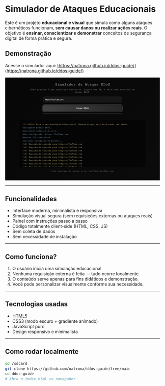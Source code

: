# Simulador de Ataques Educacionais

Este é um projeto **educacional e visual** que simula como alguns ataques cibernéticos funcionam, **sem causar danos ou realizar ações reais**. O objetivo é **ensinar, conscientizar e demonstrar** conceitos de segurança digital de forma prática e segura.

## Demonstração

Acesse o simulador aqui: [https://natrona.github.io/ddos-guide/](https://natrona.github.io/ddos-guide/)

![Preview](https://github.com/natrona/ddos-guide/blob/main/Preview.jpg) <!-- Coloque um print discreto da interface se quiser -->

---

## Funcionalidades

- Interface moderna, minimalista e responsiva
- Simulação visual segura (sem requisições externas ou ataques reais)
- Painel com instruções passo a passo
- Código totalmente client-side (HTML, CSS, JS)
- Sem coleta de dados
- Sem necessidade de instalação

---

## Como funciona?

1. O usuário inicia uma simulação educacional.
2. Nenhuma requisição externa é feita — tudo ocorre localmente.
3. O conteúdo serve apenas para fins didáticos e demonstração.
4. Você pode personalizar visualmente conforme sua necessidade.

---

## Tecnologias usadas

- HTML5
- CSS3 (modo escuro + gradiente animado)
- JavaScript puro
- Design responsivo e minimalista

---

## Como rodar localmente

```bash
cd /sdcard
git clone https://github.com/natrona/ddos-guide/tree/main
cd ddos-guide
# Abra o index.html no navegador
